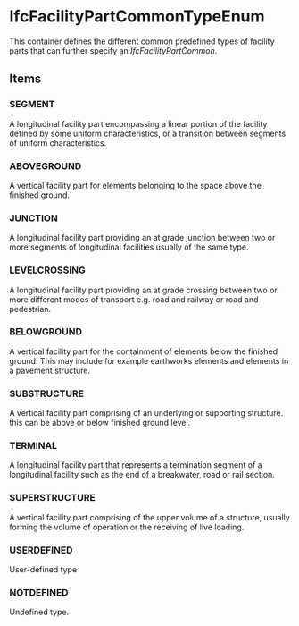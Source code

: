 # IfcFacilityPartCommonTypeEnum

This container defines the different common predefined types of facility parts that can further specify an _IfcFacilityPartCommon_.
<!-- end of short definition -->

## Items

### SEGMENT
A longitudinal facility part encompassing a linear portion of the facility defined by some uniform characteristics, or a transition between segments of uniform characteristics.

### ABOVEGROUND
A vertical facility part for elements belonging to the space above the finished ground.

### JUNCTION
A longitudinal facility part providing an at grade junction between two or more segments of longitudinal facilities usually of the same type.

### LEVELCROSSING
A longitudinal facility part providing an at grade crossing between two or more different modes of transport e.g. road and railway or road and pedestrian.

### BELOWGROUND
A vertical facility part for the containment of elements below the finished ground. This may include for example earthworks elements and elements in a pavement structure.

### SUBSTRUCTURE
A vertical facility part comprising of an underlying or supporting structure. this can be above or below finished ground level.

### TERMINAL
A longitudinal facility part that represents a termination segment of a longitudinal facility such as the end of a breakwater, road or rail section.

### SUPERSTRUCTURE
A vertical facility part comprising of the upper volume of a structure, usually forming the volume of operation or the receiving of live loading.

### USERDEFINED
User-defined type

### NOTDEFINED
Undefined type.
